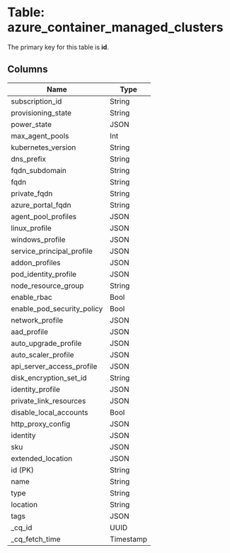 # Table: azure_container_managed_clusters


The primary key for this table is **id**.


## Columns
| Name          | Type          |
| ------------- | ------------- |
|subscription_id|String|
|provisioning_state|String|
|power_state|JSON|
|max_agent_pools|Int|
|kubernetes_version|String|
|dns_prefix|String|
|fqdn_subdomain|String|
|fqdn|String|
|private_fqdn|String|
|azure_portal_fqdn|String|
|agent_pool_profiles|JSON|
|linux_profile|JSON|
|windows_profile|JSON|
|service_principal_profile|JSON|
|addon_profiles|JSON|
|pod_identity_profile|JSON|
|node_resource_group|String|
|enable_rbac|Bool|
|enable_pod_security_policy|Bool|
|network_profile|JSON|
|aad_profile|JSON|
|auto_upgrade_profile|JSON|
|auto_scaler_profile|JSON|
|api_server_access_profile|JSON|
|disk_encryption_set_id|String|
|identity_profile|JSON|
|private_link_resources|JSON|
|disable_local_accounts|Bool|
|http_proxy_config|JSON|
|identity|JSON|
|sku|JSON|
|extended_location|JSON|
|id (PK)|String|
|name|String|
|type|String|
|location|String|
|tags|JSON|
|_cq_id|UUID|
|_cq_fetch_time|Timestamp|